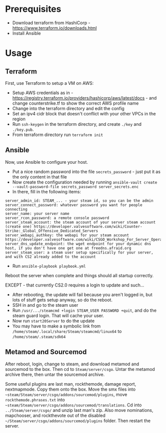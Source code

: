 # Prerequisites

* Download terraform from HashiCorp - https://www.terraform.io/downloads.html
* Install Ansible

# Usage

## Terraform

First, use Terraform to setup a VM on AWS:

* Setup AWS credentials as in - https://registry.terraform.io/providers/hashicorp/aws/latest/docs - and change counterstrike.tf to show the correct AWS profile name
* Change into the terraform directory and edit the config
* Set an ipv4 cidr block that doesn't conflict with your other VPCs in the region
* Run `ssh-keygen` in the terraform directory, and create `./key` and `./key.pub`.
* From terraform directory run `terraform init`

## Ansible

Now, use Ansible to configure your host.

* Put a nice random password into the file `secrets_password` - just put it as the only content in that file
* Now create the configuration needed by running `ansible-vault create --vault-password-file secrets_password server_secrets.enc`
* In there, fill in the following items:

```
server_admin_id: STEAM_... - your steam id, so you can be the admin
server_connect_password: whatever password you want for people connecting
server_name: your server name
server_rcon_password: a remote console password
server_steam_account: the steam account of your server steam account (create one) https://developer.valvesoftware.com/wiki/Counter-Strike:_Global_Offensive_Dedicated_Servers
server_webapi_authkey: the webapi for your steam account https://developer.valvesoftware.com/wiki/CSGO_Workshop_For_Server_Operators
server_dns_update_endpoint: the wget endpoint for your dynamic dns host, if you don't have one get one at freedns.afraid.org
server_steam_user: a steam user setup specifically for your server, and with CS2 already added to the account
```

* Run `ansible-playbook playbook.yml`

Reboot the server when complete and things should all startup correctly.

EXCEPT - that currently CS2.0 requires a login to update and such...

* After rebooting, the update will fail because you aren't logged in, but lots of stuff gets setup anyway, so do the reboot.
* SSH in and go to the steam user
* Run `/usr/.../steamcmd +login STEAM_USER PASSWORD +quit`, and do the steam guard login.  That will cache your user.
* Now run `start20Server` to do the update
* You may have to make a symbolic link from `/home/steam/.local/share/Steam/steamcmd/linux64` to `/home/steam/.steam/sdk64`

## Metamod and Sourcemod

After reboot, login, change to steam, and download metamod and sourcemod to the box.  Then cd to `Steam/server/csgo`.  Untar the metamod archive there, then untar the sourcemod archive.

Some useful plugins are last man, rockthemode, damage report, nextmapmode.  Copy them onto the box.  Move the smx files into `~steam/Steam/server/csgo/addons/sourcemod/plugins`, move `rockthemode.phrases.txt` into `~steam/Steam/server/csgo/addons/sourcemod/translations`.  Cd into `../Steam/server/csgo/` and unzip last man's zip.  Also move nominations, mapchooser, and rockthevote out of the disabled `~/Steam/server/csgo/addons/sourcemod/plugins` folder.  Then restart the server.
